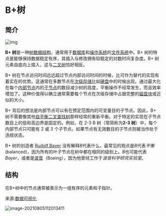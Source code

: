 # B+树

## 简介

![img](https://upload.wikimedia.org/wikipedia/commons/thumb/3/37/Bplustree.png/400px-Bplustree.png)

**B+ 树**是一种[树数据结构](https://zh.wikipedia.org/wiki/树_(数据结构))，通常用于[数据库](https://zh.wikipedia.org/wiki/数据库)和[操作系统](https://zh.wikipedia.org/wiki/操作系统)的[文件系统](https://zh.wikipedia.org/wiki/文件系统)中。B+ 树的特点是能够保持数据稳定有序，其插入与修改拥有较稳定的对数时间复杂度。B+ 树元素自底向上插入，这与[二叉树](https://zh.wikipedia.org/wiki/二叉树)恰好相反。

B+ 树在节点访问时间远远超过节点内部访问时间的时候，比可作为替代的实现有着实在的优势。这通常在多数节点在[次级存储](https://zh.wikipedia.org/w/index.php?title=次级存储&action=edit&redlink=1)比如[硬盘](https://zh.wikipedia.org/wiki/硬盘)中的时候出现。通过最大化在每个[内部节点](https://zh.wikipedia.org/w/index.php?title=内部节点&action=edit&redlink=1)内的[子节点](https://zh.wikipedia.org/w/index.php?title=子节点&action=edit&redlink=1)的数目减少树的高度，平衡操作不经常发生，而且效率增加了。这种价值得以确立通常需要每个节点在次级存储中占据完整的[磁盘块](https://zh.wikipedia.org/w/index.php?title=磁盘块&action=edit&redlink=1)或近似的大小。

B+ 背后的想法是内部节点可以有在预定范围内的可变量目的子节点。因此，B+ 树不需要像其他[自平衡二叉查找树](https://zh.wikipedia.org/wiki/自平衡二叉查找树)那样经常的重新平衡。对于特定的实现在子节点数目上的低和高边界是固定的。例如，在 2-3 B 树（常简称为**2-3 树**）中，每个内部节点只可能有 2 或 3 个子节点。如果节点有无效数目的子节点则被当作处于违规状态。

B+ 树的创造者 [Rudolf Bayer](https://zh.wikipedia.org/wiki/Rudolf_Bayer) 没有解释*B*代表什么。最常见的观点是*B*代表*平衡*(balanced)，因为所有的叶子节点在树中都在相同的级别上。*B*也可能代表*Bayer*，或者是[波音](https://zh.wikipedia.org/wiki/波音)（Boeing），因为他曾经工作于*波音科学研究实验室*。

## 结构

在B+树中的节点通常被表示为一组有序的元素和子指针。

来源:[数据可视化](https://www.cs.usfca.edu/~galles/visualization/BPlusTree.html)

![image-20210805112013411](C:/Users/12824/AppData/Roaming/Typora/typora-user-images/image-20210805112013411.png)

